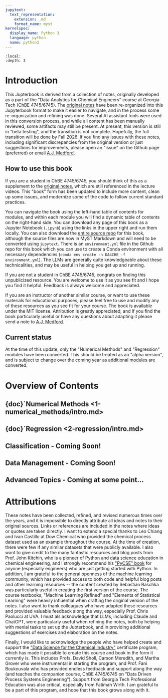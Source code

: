 ```yaml
---
jupytext:
  text_representation:
    extension: .md
    format_name: myst
kernelspec:
  display_name: Python 3
  language: python
  name: python3
---
```


```{contents}
:local:
:depth: 3
```

# Introduction

This Jupterbook is derived from a collection of notes, originally developed as a part of the "Data Analytics for Chemical Engineers" course at Georgia Tech (ChBE 4745/6745). The [original notes](https://github.com/medford-group/data_analytics_ChE) have been re-organized into this Jupyterbook format to make it easier to navigate, and in the process some re-organization and refining was done. Several AI assistant tools were used in this conversion process, and while all content has been manually reviewed, some artifacts may still be present. At present, this version is still in "beta testing", and the transition is not complete. Hopefully, the full transition will be done by Fall 2026. If you find any issues with these notes, including significant discrepancies from the original version or just suggestions for improvements, please open an "issue" on the Github page (preferred) or email [A.J. Medford](mailto:ajm@gatech.edu).

## How to use this book
If you are a student in ChBE 4745/6745, you should think of this as a supplement to the [original notes](https://github.com/medford-group/data_analytics_ChE), which are still referenced in the lecture videos. This "book" form has been updated to include more content, clean up some issues, and modernize some of the code to follow current standard practices. 

You can navigate the book using the left-hand table of contents for modules, and within each module you will find a dynamic table of contents on the right-hand side. You can download any page of this book as a Jupyter Notebook (`.ipynb`) using the links in the upper right and run them locally. You can also download the [entire source repo](https://github.com/medford-group/DA4CHE) for this book, although the source files are now in MyST Markdown and will need to be converted using `jupytext`. There is an `environment.yml` file in the Github repo for this book which you can use to create a Conda environment with all necessary dependencies (`conda env create -n DA4CHE -f environment.yml`). The LLMs are generally quite knowledgeable about these technicalities, and may be useful in helping you get up and running.

If you are not a student in ChBE 4745/6745, congrats on finding this unpublicized resource. You are welcome to use it as you see fit and I hope you find it helpful. Feedback is always welcome and appreciated.

If you are an instructor of another similar course, or want to use these materials for educational purposes, please feel free to use and modify any of these resources as you see fit for your course. The book is available under the MIT license. Attribution is greatly appreciated, and if you find the book particularly useful or have any questions about adapting it please send a note to [A.J. Medford](mailto:ajm@gatech.edu).

## Current status

At the time of this update, only the "Numerical Methods" and "Regression" modules have been converted. This should be treated as an "alpha version", and is subject to change over the coming year as additional modules are converted.

# Overview of Contents

## {doc}`Numerical Methods <1-numerical_methods/intro.md>

## {doc}`Regression <2-regression/intro.md>

## Classification - Coming Soon!

## Data Management - Coming Soon!

## Advanced Topics - Coming at some point...

# Attributions

These notes have been collected, refined, and revised numerous times over the years, and it is impossible to directly attribute all ideas and notes to their original sources. Links or references are included in the notes where ideas or quotes are taken directly. I want to extend a special thanks to Leo Chiang and Ivan Castillo at Dow Chemical who provided the chemical process dataset used as an example throughout the course. At the time of creation, there were few if any similar datasets that were publicly available. I also want to give credit to the many fantastic resources and blog posts from Prof. John Kitchin, who is a pioneer of Python and data science education in chemical engineering, and I strongly recommend his ["PyCSE" book](https://kitchingroup.cheme.cmu.edu/pycse/book/intro.html#) for anyone (especially engineers) who are just getting started with Python. In addition, I am grateful to the general openness of the machine learning community, which has provided access to both code and helpful blog posts and other learning resources -- the content created by Sebastian Raschka was particularly useful in creating the first version of the course. The course textbooks, "Machine Learning Refined" and "Elements of Statistical Learning" were heavily influential when crafting the original version of the notes. I also want to thank colleagues who have adapted these resources and provided valuable feedback along the way, especially Prof. Chris Paolucci at UVA. I must als acknowledge that LLMs, including Claude and ChatGPT, were particularly useful when refining the notes, both by helping with menial tasks to set up the Jupterbook, and in providing additional suggestions of exercises and elaboration on the notes.

Finally, I would like to acknowledge the people who have helped create and support the ["Data Science for the Chemical Industry"](https://www.chbe.gatech.edu/online-graduate-certificate-data-science-chemical-industry) certificate program, which has made it possible to create this course and book in the form it currently is. This includes Profs. David Sholl, Carson Meredith, and Martha Grover who were instrumental in starting the program, and Prof. Fani Boukouvala who has provided endless feedback and support along the way (and teaches the companion course, ChBE 4745/6745 on "Data Driven Process Systems Engineering"). Support from Georgia Tech Professional Education was also critical, especially from Fatimah Wirth. I am grateful to be a part of this program, and hope that this book grows along with it.
